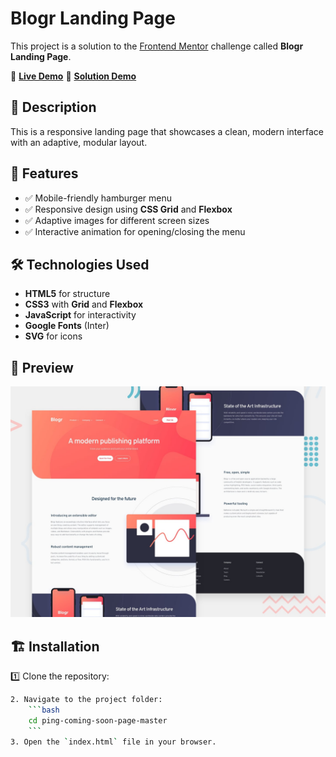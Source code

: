 # Blogr Landing Page

This project is a solution to the [Frontend Mentor](https://www.frontendmentor.io/) challenge called **Blogr Landing Page**.

🔗 **[Live Demo](https://blogr-landing-page-delta-nine.vercel.app/#)**
🔗 **[Solution Demo](https://www.frontendmentor.io/solutions/responsive-blogr-landing-page-eRZuyH_lyK)**

## 📌 Description  
This is a responsive landing page that showcases a clean, modern interface with an adaptive, modular layout.

## 🚀 Features  
- ✅ Mobile-friendly hamburger menu  
- ✅ Responsive design using **CSS Grid** and **Flexbox**  
- ✅ Adaptive images for different screen sizes  
- ✅ Interactive animation for opening/closing the menu  

## 🛠 Technologies Used  
- **HTML5** for structure  
- **CSS3** with **Grid** and **Flexbox**  
- **JavaScript** for interactivity  
- **Google Fonts** (Inter)  
- **SVG** for icons

## 📸 Preview  
![Blogr Landing Page Preview](./design/desktop-preview.jpg)

## 🏗 Installation  
1️⃣ Clone the repository:  
```sh
2. Navigate to the project folder:  
    ```bash
    cd ping-coming-soon-page-master
    ```  
3. Open the `index.html` file in your browser. 
